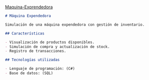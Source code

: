 [Maquina-Exprendedora](https://github.com/Elemolio/Maquina-Exprendedora)

```markdown
# Máquina Expendedora

Simulación de una máquina expendedora con gestión de inventario.

## Características

- Visualización de productos disponibles.
- Simulación de compra y actualización de stock.
- Registro de transacciones.

## Tecnologías utilizadas

- Lenguaje de programación: (C#)
- Base de datos: (SQL)
